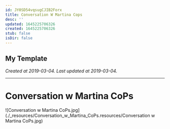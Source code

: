 ```yaml
---
id: JY0SD54vqsugCJIB2Forx
title: Conversation W Martina Cops
desc: ''
updated: 1645225706326
created: 1645225706326
stub: false
isDir: false
---
```

My Template
---

_Created at 2019-03-04._
_Last updated at 2019-03-04._




---

# Conversation w Martina CoPs


![Conversation w Martina CoPs.jpg](./_resources/Conversation_w_Martina_CoPs.resources/Conversation w Martina CoPs.jpg)

